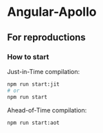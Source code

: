 # Angular-Apollo

## For reproductions

### How to start

Just-in-Time compilation:

```bash
npm run start:jit
# or
npm run start
```

Ahead-of-Time compilation:

```bash
npm run start:aot
```
